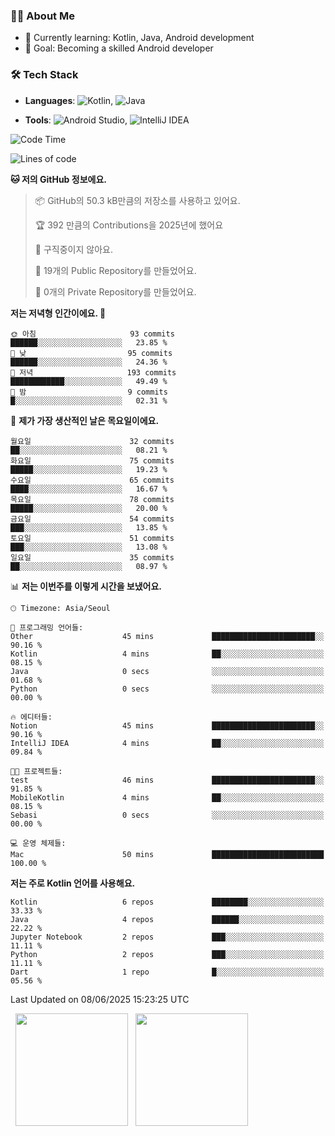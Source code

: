 ### 👨‍💻 About Me
- 🌱 Currently learning: Kotlin, Java, Android development
- 🎯 Goal: Becoming a skilled Android developer

### 🛠 Tech Stack
- **Languages**: ![Kotlin](https://img.shields.io/badge/Kotlin-0095D5?style=flat-square&logo=kotlin&logoColor=white), 
![Java](https://img.shields.io/badge/Java-007396?style=flat-square&logo=coffeescript&logoColor=white)

- **Tools**:
![Android Studio](https://img.shields.io/badge/Android%20Studio-3DDC84?style=flat-square&logo=android-studio&logoColor=white), 
![IntelliJ IDEA](https://img.shields.io/badge/IntelliJ%20IDEA-000000?style=flat-square&logo=intellij-idea&logoColor=white)

<!--START_SECTION:waka-->
![Code Time](http://img.shields.io/badge/Code%20Time-168%20hrs%2045%20mins-blue)

![Lines of code](https://img.shields.io/badge/%EC%A0%80%EB%8A%94%20%EC%97%AC%ED%83%9C%EA%B9%8C%EC%A7%80%20-278.5%20thousand%20%EC%A4%84%EC%9D%98%20%EC%BD%94%EB%93%9C%EB%A5%BC%20%EC%9E%91%EC%84%B1%ED%96%88%EC%96%B4%EC%9A%94.-blue)

**🐱 저의 GitHub 정보에요.** 

> 📦 GitHub의 50.3 kB만큼의 저장소를 사용하고 있어요. 
 > 
> 🏆 392 만큼의 Contributions을 2025년에 했어요
 > 
> 🚫 구직중이지 않아요.
 > 
> 📜 19개의 Public Repository를 만들었어요. 
 > 
> 🔑 0개의 Private Repository를 만들었어요. 
 > 
**저는 저녁형 인간이에요. 🦉** 

```text
🌞 아침                     93 commits          ██████░░░░░░░░░░░░░░░░░░░   23.85 % 
🌆 낮　                     95 commits          ██████░░░░░░░░░░░░░░░░░░░   24.36 % 
🌃 저녁                     193 commits         ████████████░░░░░░░░░░░░░   49.49 % 
🌙 밤　                     9 commits           █░░░░░░░░░░░░░░░░░░░░░░░░   02.31 % 
```
📅 **제가 가장 생산적인 날은 목요일이에요.** 

```text
월요일                      32 commits          ██░░░░░░░░░░░░░░░░░░░░░░░   08.21 % 
화요일                      75 commits          █████░░░░░░░░░░░░░░░░░░░░   19.23 % 
수요일                      65 commits          ████░░░░░░░░░░░░░░░░░░░░░   16.67 % 
목요일                      78 commits          █████░░░░░░░░░░░░░░░░░░░░   20.00 % 
금요일                      54 commits          ███░░░░░░░░░░░░░░░░░░░░░░   13.85 % 
토요일                      51 commits          ███░░░░░░░░░░░░░░░░░░░░░░   13.08 % 
일요일                      35 commits          ██░░░░░░░░░░░░░░░░░░░░░░░   08.97 % 
```


📊 **저는 이번주를 이렇게 시간을 보냈어요.** 

```text
🕑︎ Timezone: Asia/Seoul

💬 프로그래밍 언어들: 
Other                    45 mins             ███████████████████████░░   90.16 % 
Kotlin                   4 mins              ██░░░░░░░░░░░░░░░░░░░░░░░   08.15 % 
Java                     0 secs              ░░░░░░░░░░░░░░░░░░░░░░░░░   01.68 % 
Python                   0 secs              ░░░░░░░░░░░░░░░░░░░░░░░░░   00.00 % 

🔥 에디터들: 
Notion                   45 mins             ███████████████████████░░   90.16 % 
IntelliJ IDEA            4 mins              ██░░░░░░░░░░░░░░░░░░░░░░░   09.84 % 

🐱‍💻 프로젝트들: 
test                     46 mins             ███████████████████████░░   91.85 % 
MobileKotlin             4 mins              ██░░░░░░░░░░░░░░░░░░░░░░░   08.15 % 
Sebasi                   0 secs              ░░░░░░░░░░░░░░░░░░░░░░░░░   00.00 % 

💻 운영 체제들: 
Mac                      50 mins             █████████████████████████   100.00 % 
```

**저는 주로 Kotlin 언어를 사용해요.** 

```text
Kotlin                   6 repos             ████████░░░░░░░░░░░░░░░░░   33.33 % 
Java                     4 repos             ██████░░░░░░░░░░░░░░░░░░░   22.22 % 
Jupyter Notebook         2 repos             ███░░░░░░░░░░░░░░░░░░░░░░   11.11 % 
Python                   2 repos             ███░░░░░░░░░░░░░░░░░░░░░░   11.11 % 
Dart                     1 repo              █░░░░░░░░░░░░░░░░░░░░░░░░   05.56 % 
```




 Last Updated on 08/06/2025 15:23:25 UTC
<!--END_SECTION:waka-->

<p>
  <img height="180em" src="https://github-readme-stats.vercel.app/api?username=JongHyun070105&show_icons=true&include_all_commits=true&bg_color=0d1117&title_color=ffffff&text_color=c9d1d9&icon_color=79ff97">
  <img height="180em" src="https://github-readme-stats.vercel.app/api/top-langs/?username=JongHyun070105&layout=compact&langs_count=4&bg_color=0d1117&title_color=ffffff&text_color=c9d1d9&hide=php,jupyter%20notebook&hide_repo=EcoStep,mimir,git-session">
</p>
